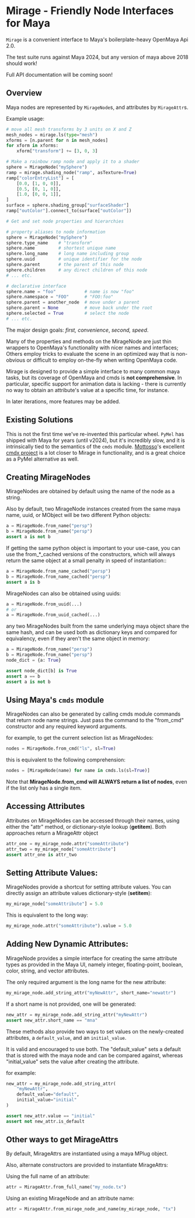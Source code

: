 # Mirage - Friendly Node Interfaces for Maya

`Mirage` is a convenient interface to Maya's boilerplate-heavy OpenMaya Api 2.0.

The test suite runs against Maya 2024, but any version of maya above 2018 should
work!

Full API documentation will be coming soon!

Overview
--------
Maya nodes are represented by `MirageNode`s, and attributes by `MirageAttr`s.

Example usage:

```python
# move all mesh transforms by 3 units on X and Z
mesh_nodes = mirage.ls(type="mesh")
xforms = [n.parent for n in mesh_nodes]
for xform in xforms:
    xform["transform"] += [3, 0, 3]
```

```python
# Make a rainbow ramp node and apply it to a shader
sphere = MirageNode("mySphere")
ramp = mirage.shading_node("ramp", asTexture=True)
ramp["colorEntryList"] = [
    [0.0, [1, 0, 0]],
    [0.5, [0, 1, 0]],
    [1.0, [0, 0, 1]],
]
surface = sphere.shading_group["surfaceShader"]
ramp["outColor"].connect_to(surface["outColor"])
```

```python
# Get and set node properties and hierarchies

# property aliases to node information
sphere = MirageNode("mySphere")
sphere.type_name    # "transform"
sphere.name         # shortest unique name
sphere.long_name    # long name including group
sphere.uuid         # unique identifier for the node
sphere.parent       # the parent of this node
sphere.children     # any direct children of this node
# ... etc.

# declarative interface
sphere.name = "foo"           # name is now "foo"
sphere.namespace = "FOO"      # "FOO:foo"
sphere.parent = another_node  # move under a parent
sphere.parent = None          # move back under the root
sphere.selected = True        # select the node
# ... etc.
```

The major design goals: *first, convenience*, *second, speed*.

Many of the properties and methods on the MirageNode are just thin wrappers to
OpenMaya's functionality with nicer names and interfaces; Others employ tricks
to evaluate the scene in an optimized way that is non-obvious or difficult to
employ on-the-fly when writing OpenMaya code.

Mirage is designed to provide a simple interface to many common
maya tasks, but its coverage of OpenMaya and cmds is **not comprehensive**.  In particular, specific support for animation data is lacking - there is currently no way to obtain an attribute's value at a specific time, for instance.

In later iterations, more features may be added.

Existing Solutions
------------------

This is not the first time we've re-invented this particular wheel.  `PyMel` has shipped with Maya for years (until v2024), but it's incredibly slow, and it is intrinsically tied to the semantics of the `cmds` module.  [Mottosso](https://github.com/mottosso)'s excellent [cmdx project](https://github.com/mottosso/cmdx) is a lot closer to Mirage in functionality, and is a great choice as a PyMel alternative as well.

Creating MirageNodes
--------------------

MirageNodes are obtained by default using the name of the node as a string.

Also by default, two MirageNode instances created from the same maya name, uuid,
or MObject will be two different Python objects:
```python
a = MirageNode.from_name("persp")
b = MirageNode.from_name("persp")
assert a is not b
```

If getting the same python object is important to your use-case, you can
use the from_*_cached versions of the constructors, which will always
return the same object at a small penalty in speed of instantiation::
```python
a = MirageNode.from_name_cached("persp")
b = MirageNode.from_name_cached("persp")
assert a is b
```

MirageNodes can also be obtained using uuids:
```python
a = MirageNode.from_uuid(...)
# or
a = MirageNode.from_uuid_cached(...)
```

any two MirageNodes built from the same underlying maya object share the same
hash, and can be used both as dictionary keys and compared for equivalency,
even if they aren't the same object in memory:

```python
a = MirageNode.from_name("persp")
b = MirageNode.from_name("persp")
node_dict = {a: True}

assert node_dict[b] is True
assert a == b
assert a is not b
```


Using Maya's `cmds` module
--------------------------
MirageNodes can also be generated by calling cmds module commands that return node
name strings.  Just pass the command to the "from_cmd" constructor and any
required keyword arguments.

for example, to get the current selection list as MirageNodes:
```python
nodes = MirageNode.from_cmd("ls", sl=True)
```
this is equivalent to the following comprehension:
```python
nodes = [MirageNode(name) for name in cmds.ls(sl=True)]
```
Note that **MirageNode.from_cmd will ALWAYS return a list of nodes**, even if the
list only has a single item.

Accessing Attributes
--------------------
Attributes on MirageNodes can be accessed through their names, using either
the "attr" method, or dictionary-style lookup (__getitem__).  Both
approaches return a MirageAttr object

```python
attr_one = my_mirage_node.attr("someAttribute")
attr_two = my_mirage_node["someAttribute"]
assert attr_one is attr_two
```

Setting Attribute Values:
-------------------------
MirageNodes provide a shortcut for setting attribute values.  You can
directly assign an attribute values dictionary-style (__setitem__):

```python
my_mirage_node["someAttribute"] = 5.0
```

This is equivalent to the long way:
```python
my_mirage_node.attr("someAttribute").value = 5.0
```
Adding New Dynamic Attributes:
------------------------------
MirageNode provides a simple interface for creating the same attribute
types as provided in the Maya UI, namely integer, floating-point,
boolean, color, string, and vector attributes.

The only required argument is the long name for the new attribute:

```python
my_mirage_node.add_string_attr("myNewAttr", short_name="newattr")
```

If a short name is not provided, one will be generated:

```python
new_attr = my_mirage_node.add_string_attr("myNewAttr")
assert new_attr.short_name == "mna"
```

These methods also provide two ways to set values on the newly-created
attributes, a `default_value`, and an `initial_value`.

It is valid and encouraged to use both.  The "default_value" sets a default
that is stored with the maya node and can be compared against, whereas
"initial_value" sets the value after creating the attribute.

for example:
```python
new_attr = my_mirage_node.add_string_attr(
    "myNewAttr",
    default_value="default",
    initial_value="initial"
)

assert new_attr.value == "initial"
assert not new_attr.is_default
```

Other ways to get MirageAttrs
-----------------------------

By default, MirageAttrs are instantiated using a maya MPlug object.

Also, alternate constructors are provided to instantiate MirageAttrs:

Using the full name of an attribute:
```python
attr = MirageAttr.from_full_name("my_node.tx")
```
Using an existing MirageNode and an attribute name:
```python
attr = MirageAttr.from_mirage_node_and_name(my_mirage_node, "tx")
```
